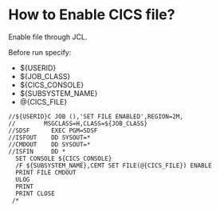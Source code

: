 # How to Enable CICS file?

Enable file through JCL.

Before run specify:
* ${USERID}
* ${JOB_CLASS}
* ${CICS_CONSOLE}
* ${SUBSYSTEM_NAME}
* @{CICS_FILE}

```
//${USERID}C JOB (),'SET FILE ENABLED',REGION=2M,
//        MSGCLASS=H,CLASS=${JOB_CLASS}
//SDSF      EXEC PGM=SDSF
//ISFOUT    DD SYSOUT=*
//CMDOUT    DD SYSOUT=*
//ISFIN     DD *
  SET CONSOLE ${CICS_CONSOLE}
  /F ${SUBSYSTEM_NAME},CEMT SET FILE(@{CICS_FILE}) ENABLE
  PRINT FILE CMDOUT
  ULOG
  PRINT
  PRINT CLOSE
 /*
```